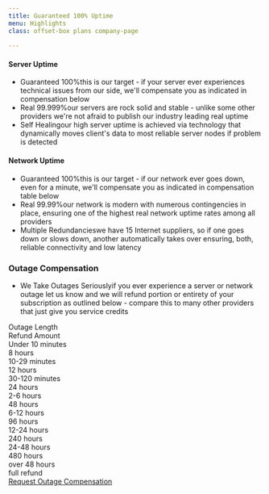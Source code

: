 ```yaml
---
title: Guaranteed 100% Uptime
menu: Highlights
class: offset-box plans company-page
    
---
```


<div class="page-wrapper">
  <div class="page-content">
    <div class="upgrade-wrapper">
      <div class="plan-features">
        <div class="features-header header-black">
         <h4><i class="fas fa-server"></i> Server Uptime</h4>
        </div>
        <ul class="spec-list">
          <li><span>Guaranteed 100%</span>this is our target - if your server ever experiences technical issues from our side, we'll compensate you as indicated in compensation below</li>
          <li><span>Real 99.999%</span>our servers are rock solid and stable - unlike some other providers we're not afraid to publish our industry leading real uptime</li>
          <li><span>Self Healing</span>our high server uptime is achieved via technology that dynamically moves client's data to most reliable server nodes if problem is detected</li>  
        </ul>
      </div>
<div class="plan-features network">
        <div class="features-header header-black">
          <h4><i class="fas fa-wifi"></i> Network Uptime</h4>
        </div>
        <ul class="spec-list">
          <li><span>Guaranteed 100%</span>this is our target - if our network ever goes down, even for a minute, we'll compensate you as indicated in compensation table below</li>
          <li><span>Real 99.99%</span>our network is modern with numerous contingencies in place, ensuring one of the highest real network uptime rates among all providers</li>
          <li><span>Multiple Redundancies</span>we have 15 Internet suppliers, so if one goes down or slows down, another automatically takes over ensuring, both, reliable connectivity and low latency</li>    
          </ul>
      </div>
    </div>
    <div class="signup-wrapper" id="compensation">
      <h3>Outage Compensation</h3>
      <div class="signup signup-black">
        <div>
          <ul class="spec-list">
            <li><span>We Take Outages Seriously</span>if you ever experience a server or network outage let us know and we will refund portion or entirety of your subscription as outlined below - compare this to many other providers that just give you service credits</li>
          </ul>      
        </div>       
      </div>
      <div class="pricing-table">
<div class="div-index">
<div class="div-odd comp-group">Outage Length</div>
<div class="div-odd comp-group">Refund Amount</div>  
</div>

<div class="div-index">
<div class="div-even">Under 10 minutes</div>
<div class="div-even">8 hours</div>    
</div>

<div class="div-index">
<div class="div-odd">10-29 minutes</div>
<div class="div-odd">12 hours</div>
</div>

<div class="div-index">
<div class="div-even">30-120 minutes</div>
<div class="div-even">24 hours</div>
</div>

<div class="div-index">
<div class="div-odd">2-6 hours</div>
<div class="div-odd">48 hours</div>
</div>

<div class="div-index">
<div class="div-even">6-12 hours</div>
<div class="div-even">96 hours</div>
</div>

<div class="div-index">
<div class="div-odd">12-24 hours</div>
<div class="div-odd">240 hours</div>
</div>

<div class="div-index">
<div class="div-even">24-48 hours</div>
<div class="div-even">480 hours</div>
</div>

<div class="div-index">
<div class="div-odd">over 48 hours</div>
<div class="div-odd">full refund</div>
</div>

<div class="div-index div-index-last">
<div class="div-select paint-red"><a href="contact"><div>Request Outage Compensation</div></a></div>
</div>

</div>
    </div>
  </div>
</div>
